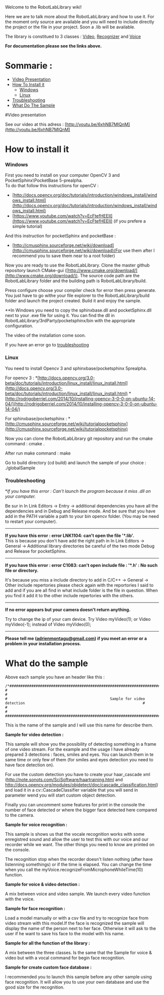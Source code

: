 

Welcome to the RobotLabLibrary wiki!

Here we are to talk more about the RobotLabLibrary and how to use it. For the moment only source are available and you will need to include directly the project or the file in your project. Soon a .lib will be available.

The library is constitued to 3 classes : [Video](https://github.com/AMontagu/RobotLabLibrary/wiki/Video), [Recognizer](https://github.com/AMontagu/RobotLabLibrary/wiki/Voice) and [Voice](https://github.com/AMontagu/RobotLabLibrary/wiki/Recognizer)

**For documentation please see the links above.**

# Sommarie : 

* [Video Presentation](#video-presentation)
* [How To Install it](#how-to-install-it)
    * [Windows](#windows)
    * [Linux](#linux)
* [Troubleshooting](#troubleshooting)
* [What Do The Sample](#what-do-the-sample)

#Video presentation

See our video at this adress : [http://youtu.be/6xhNB7MlQnM](http://youtu.be/6xhNB7MlQnM)

# How to install it


### Windows

First you need to install on your computer OpenCV 3 and PocketSphinx\PocketBase  5-prealpha.   
To do that follow this instructions for openCV : 


* [http://docs.opencv.org/doc/tutorials/introduction/windows_install/windows_install.html](http://docs.opencv.org/doc/tutorials/introduction/windows_install/windows_install.html)
* [https://www.youtube.com/watch?v=EcFtefHEEII](https://www.youtube.com/watch?v=EcFtefHEEII) (if you prefere a simple tutorial)

And this instruction for pocketSphinx and pocketBase : 

* [http://cmusphinx.sourceforge.net/wiki/download](http://cmusphinx.sourceforge.net/wiki/download)(For use them after I recommend you to save them near to a root folder)


Now you are ready to use the RobotLabLibrary. Clone the master github repository launch CMake-gui ([http://www.cmake.org/download/](http://www.cmake.org/download/)). The source code path are the RobotLabLibrary folder and the building path is RobotLabLibrary/build.

Press configure choose your compiler check for error then press generate. You just have to go withe your file explorer to the RobotLabLibrary/build folder and launch the project created. Build it and enjoy the sample.

**In Windows you need to copy the sphinxbase.dll and pocketSphinx.dll next to your .exe file for using it. You can find the dll in RobotLabLibrary/3rdParty/pocketsphinx/bin with the appropriate configuration.

The video of the installation come soon.

If you have an error go to [troubleshooting](https://github.com/AMontagu/RobotLabLibrary/wiki/Home#troubleshooting) 

### Linux 

You need to install Opencv 3  and sphinxbase/pocketsphinx 5prealpha.

For opencv 3 : 
*[http://docs.opencv.org/3.0-beta/doc/tutorials/introduction/linux_install/linux_install.html](http://docs.opencv.org/3.0-beta/doc/tutorials/introduction/linux_install/linux_install.html)
*[http://rodrigoberriel.com/2014/10/installing-opencv-3-0-0-on-ubuntu-14-04/](http://rodrigoberriel.com/2014/10/installing-opencv-3-0-0-on-ubuntu-14-04/)

For sphinxbase/pocketsphinx : 
*[http://cmusphinx.sourceforge.net/wiki/tutorialpocketsphinx](http://cmusphinx.sourceforge.net/wiki/tutorialpocketsphinx)

Now you can clone the RobotLabLibrary git repository and run the cmake command : 
    cmake .

After run make command : 
    make

Go to build directory (cd build) and launch the sample of your choice : 
    ./globalSample

### Troubleshooting

**If you have this error : Can't launch the program because it miss *.dll on your computer.**

Be sur in In Link Editors -> Entry -> additional dependencies you have all the dependencies and in Debug and Release mode. And be sure that you have add in the PATH variable a path to your bin opencv folder. (You may be need to restart your computer). 

--------------------------------------------

**If you have this error : error LNK1104: can't open the file '*.lib'.**    
This is because you don't have add the right path in In Link Editors -> General -> Additional library directories be careful of the two mode Debug and Release for pocketSphinx.

-------------------------------------------

**If you have this error : error C1083: can't open include file : '*.h' : No such file or directory.**

It's because you miss a include directory to add in C/C++ -> General -> Other include repertories please check again with the reportories I said to add and if you are all find in what include folder is the file in question. When you find it add it to the other include repertories with the others.


-----------------------------------------

**If no error appears but your camera doesn't return anything.**

Try to change the ip of your cam device. Try Video myVideo(1); or Video myVideo(-1); instead of Video myVideo(0);


-----------------------------------------

**Please tell me (adrienmontagu@gmail.com) if you meet an error or a problem in your installation process.**



# What do the sample

Above each sample you have an header like this : 

    /*###############################################################################################################################
    #                                                                                                                               #
    #                                               Sample for video detection                                                      #
    #                                                                                                                               #
    #################################################################################################################################*/

This is the name of the sample and I will use this name for describe them.


**Sample for video detection :**

This sample will show you the possibility of detecting something in a frame of one video stream. For the example and the usage I have already prepared 3 detections : faces, smiles and eyes. You can launch them in te same time or only few of them (for smiles and eyes detection you need to have face detection on).

For use the custom detection you have to create your haar_cascade xml (http://note.sonots.com/SciSoftware/haartraining.html and http://docs.opencv.org/modules/objdetect/doc/cascade_classification.html) and load it in a cv::CascadeClassifier variable that you will send in parameter wend you will start custom object detection.

Finally you can uncomment some features for print in the console the number of face detected or where the bigger face detected here compared to the camera.



**Sample for voice recognition :** 

This sample is shows us that the vocale recognition works with some enregistred sound and allow the user to test this with our voice and our recorder while we want. The other things you need to know are printed on the console.

The recognition stop when the recorder doesn't listen nothing (after have listenning somethings) or if the time is elapsed. You can change the time when you call the myVoice.recognizeFromMicrophoneWhileTime(10) function.


**Sample for voice & video detection :** 

A mix between voice and video sample. We launch every video function with the voice. 

**Sample for face recognition :**

Load a model manually or with a csv file and try to recognize face from video stream with this model.If the face is recognized the sample will display the name of the person next to her face. Otherwise it will ask to the user if he want to save his face to the model with his name.


**Sample for all the function of the library :**

A mix between the three classes. Is the same that the Sample for voice & video but with a vocal command for begin face recognition.

**Sample for create custom face database :**

I recommended you to launch this sample before any other sample using face recognition. It will allow you to use your own database and use the good size for the recognition. 




